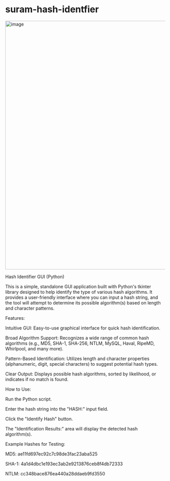 # suram-hash-identfier


<img width="601" height="780" alt="image" src="https://github.com/user-attachments/assets/ad701a8c-2add-4615-994f-b3f4a340c852" />

Hash Identifier GUI (Python)

This is a simple, standalone GUI application built with Python's tkinter library designed to help identify the type of various hash algorithms. It provides a user-friendly interface where you can input a hash string, and the tool will attempt to determine its possible algorithm(s) based on length and character patterns.

Features:

Intuitive GUI: Easy-to-use graphical interface for quick hash identification.

Broad Algorithm Support: Recognizes a wide range of common hash algorithms (e.g., MD5, SHA-1, SHA-256, NTLM, MySQL, Haval, RipeMD, Whirlpool, and many more).

Pattern-Based Identification: Utilizes length and character properties (alphanumeric, digit, special characters) to suggest potential hash types.

Clear Output: Displays possible hash algorithms, sorted by likelihood, or indicates if no match is found.

How to Use:

Run the Python script.

Enter the hash string into the "HASH:" input field.

Click the "Identify Hash" button.

The "Identification Results:" area will display the detected hash algorithm(s).

Example Hashes for Testing:

MD5: ae11fd697ec92c7c98de3fac23aba525

SHA-1: 4a1d4dbc1e193ec3ab2e9213876ceb8f4db72333

NTLM: cc348bace876ea440a28ddaeb9fd3550

